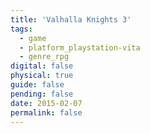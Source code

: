 ```yaml
---
title: 'Valhalla Knights 3'
tags:
  - game
  - platform_playstation-vita
  - genre_rpg
digital: false
physical: true
guide: false
pending: false
date: 2015-02-07
permalink: false
---
```

